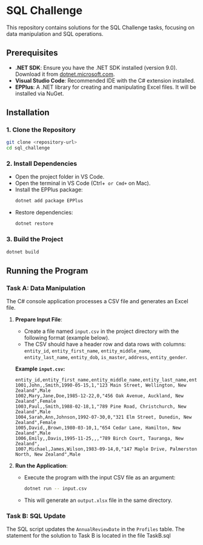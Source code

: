 # SQL Challenge

This repository contains solutions for the SQL Challenge tasks, focusing on data manipulation and SQL operations.

## Prerequisites

- **.NET SDK**: Ensure you have the .NET SDK installed (version 9.0). Download it from [dotnet.microsoft.com](https://dotnet.microsoft.com/download).
- **Visual Studio Code**: Recommended IDE with the C# extension installed.
- **EPPlus**: A .NET library for creating and manipulating Excel files. It will be installed via NuGet.

## Installation

### 1. Clone the Repository
```bash
git clone <repository-url>
cd sql_challenge
```

### 2. Install Dependencies
- Open the project folder in VS Code.
- Open the terminal in VS Code (Ctrl+` or Cmd+` on Mac).
- Install the EPPlus package:
  ```bash
  dotnet add package EPPlus
  ```
- Restore dependencies:
  ```bash
  dotnet restore
  ```

### 3. Build the Project
```bash
dotnet build
```

## Running the Program

### Task A: Data Manipulation
The C# console application processes a CSV file and generates an Excel file.

1. **Prepare Input File**:
   - Create a file named `input.csv` in the project directory with the following format (example below).
   - The CSV should have a header row and data rows with columns: `entity_id`, `entity_first_name`, `entity_middle_name`, `entity_last_name`, `entity_dob`, `is_master`, `address`, `entity_gender`.

   **Example `input.csv`:**
   ```
   entity_id,entity_first_name,entity_middle_name,entity_last_name,entity_dob,is_master,address,entity_gender
   1001,John,,Smith,1990-05-15,1,"123 Main Street, Wellington, New Zealand",Male
   1002,Mary,Jane,Doe,1985-12-22,0,"456 Oak Avenue, Auckland, New Zealand",Female
   1003,Paul,,Smith,1988-02-18,1,"789 Pine Road, Christchurch, New Zealand",Male
   1004,Sarah,Ann,Johnson,1992-07-30,0,"321 Elm Street, Dunedin, New Zealand",Female
   1005,David,,Brown,1980-03-10,1,"654 Cedar Lane, Hamilton, New Zealand",Male
   1006,Emily,,Davis,1995-11-25,,,"789 Birch Court, Tauranga, New Zealand",
   1007,Michael,James,Wilson,1983-09-14,0,"147 Maple Drive, Palmerston North, New Zealand",Male
   ```

2. **Run the Application**:
   - Execute the program with the input CSV file as an argument:
     ```bash
     dotnet run -- input.csv
     ```
   - This will generate an `output.xlsx` file in the same directory.

### Task B: SQL Update
The SQL script updates the `AnnualReviewDate` in the `Profiles` table.
The statement for the solution to Task B is located in the file TaskB.sql
